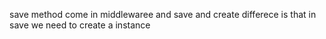 save method come in middlewaree
and save and create differece is that in save we need to create a instance
